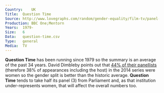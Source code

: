 ```yaml
---
Country:	UK
Title:	Question Time
Source:	http://www.lovegraphs.com/random/gender-equality/film-tv/panel-shows.html , http://www.bbc.co.uk/programmes/b006t1q9
Production:	BBC One;Mentorn
Years:	1979-
Size:	6
Data:	question-time.csv
Type:	general
Media:	TV
---
```


__Question Time__ has been running since 1979 so the summary is an average of the past 34 years. David Dimbleby points out that [44% of their panellists](http://www.theguardian.com/media/2014/feb/25/david-dimbleby-hits-back-dara-o-briain-gender-balance-panel-shows) (therefore 38% of appearances including the host) in the 2014 series were women so the gender split is better than the historic average. __Question Time__ tends to take half its panel (3) from Parliament and, as that institution under-represents women, that will affect the overall numbers too.